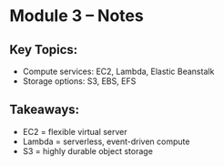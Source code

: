 # Module 3 – Notes

## Key Topics:
- Compute services: EC2, Lambda, Elastic Beanstalk
- Storage options: S3, EBS, EFS

## Takeaways:
- EC2 = flexible virtual server
- Lambda = serverless, event-driven compute
- S3 = highly durable object storage
